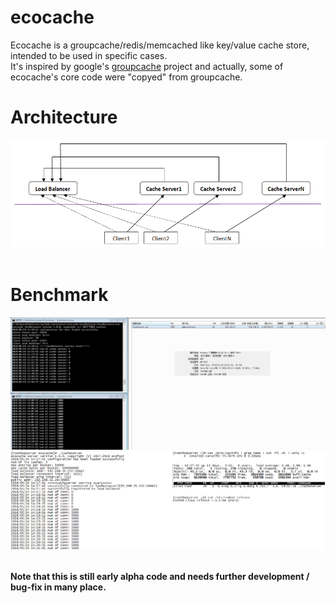 # ecocache
Ecocache is a groupcache/redis/memcached like key/value cache store, intended to be used in specific cases.</br>
It's inspired by google's [groupcache](https://github.com/golang/groupcache) project and actually, some of ecocache's core code were "copyed" from groupcache.</br>

# Architecture
![image](https://github.com/ecofast/ecocache/blob/master/ecocache.png)</br></br>

# Benchmark
![image](https://github.com/ecofast/ecocache/blob/master/cacheserver_win7.jpg)
![image](https://github.com/ecofast/ecocache/blob/master/cacheserver_centos7.png)</br></br>

**Note that this is still early alpha code and needs further development / bug-fix in many place.**
